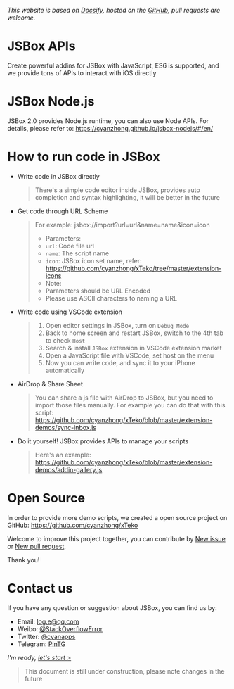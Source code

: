 *This website is based on [Docsify](https://docsify.js.org), hosted on the [GitHub](https://github.com/cyanzhong/jsbox-docs), pull requests are welcome.*

# JSBox APIs

Create powerful addins for JSBox with JavaScript, ES6 is supported, and we provide tons of APIs to interact with iOS directly

# JSBox Node.js

JSBox 2.0 provides Node.js runtime, you can also use Node APIs. For details, please refer to: https://cyanzhong.github.io/jsbox-nodejs/#/en/

# How to run code in JSBox

- Write code in JSBox directly

  > There's a simple code editor inside JSBox, provides auto completion and syntax highlighting, it will be better in the future

- Get code through URL Scheme

  > For example: jsbox://import?url=url&name=name&icon=icon
  > - Parameters:
  >  - `url`: Code file url
  >  - `name`: The script name
  >  - `icon`: JSBox icon set name, refer: https://github.com/cyanzhong/xTeko/tree/master/extension-icons
  > - Note:
  >  - Parameters should be URL Encoded
  >  - Please use ASCII characters to naming a URL

- Write code using VSCode extension

  > 1. Open editor settings in JSBox, turn on `Debug Mode`
  > 2. Back to home screen and restart JSBox, switch to the 4th tab to check `Host`
  > 3. Search & install `JSBox` extension in VSCode extension market
  > 4. Open a JavaScript file with VSCode, set host on the menu
  > 5. Now you can write code, and sync it to your iPhone automatically

- AirDrop & Share Sheet

  > You can share a js file with AirDrop to JSBox, but you need to import those files manually.
  > For example you can do that with this script: https://github.com/cyanzhong/xTeko/blob/master/extension-demos/sync-inbox.js

- Do it yourself! JSBox provides APIs to manage your scripts

  > Here's an example: https://github.com/cyanzhong/xTeko/blob/master/extension-demos/addin-gallery.js

# Open Source

In order to provide more demo scripts, we created a open source project on GitHub: https://github.com/cyanzhong/xTeko

Welcome to improve this project together, you can contribute by [New issue](https://github.com/cyanzhong/xTeko/issues/new) or [New pull request](https://github.com/cyanzhong/xTeko/compare).

Thank you!

# Contact us

If you have any question or suggestion about JSBox, you can find us by:

- Email: [log.e@qq.com](mailto:log.e@qq.com)
- Weibo: [@StackOverflowError](https://weibo.com/0x00eeee)
- Twitter: [@cyanapps](https://twitter.com/cyanapps)
- Telegram: [PinTG](https://t.me/PinTG)

*I'm ready, [let's start >](en/quickstart/intro.md)*

> This document is still under construction, please note changes in the future